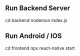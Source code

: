 ## Run Backend Server
cd backend
nodemon index.js

## Run Android / IOS
cd frontend
npx react-native start